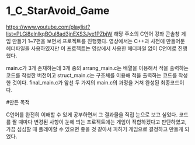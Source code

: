 # 1_C_StarAvoid_Game

https://www.youtube.com/playlist?list=PLGi8elnlkqBOul8ad3jnEXS3Jye1PZbjW 해당 주소의 C언어 강좌 콘솔창 게임 만들기 1~7편을 보면서 프로젝트를 진행했다. 영상에서는 C++과 사전에 만들어둔 헤더파일을 사용하였지만 이 프로젝트는 영상에서 사용한 헤더파일 없이 C언어로 진행했다.

main.c가 3개 존재하는데 3개 중의 arrang_main.c는 배열을 이용해서 적을 출력하는 코드를 작성한 버전이고 struct_main.c는 구조체를 이용해 적을 출력하는 코드를 작성한 것이다. final_main.c가 앞선 두 가지의 main.c의 과정을 거쳐 완성된 최종코드이다.


#만든 목적

C언어를 완전히 이해할 수 있게 공부하면서 그 결과물을 직접 눈으로 보고 싶었다. 코드를 짤 때마다 변경된 사항이 눈에 띄는 프로젝트에는 게임이 적합하겠다고 판단하였고, 가끔 심심할 때 플레이할 수 있으면 좋을 것 같아서 피하기 게임으로 결정하고 만들게 되었다.
